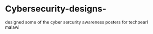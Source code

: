 # Cybersecurity-designs-
designed some of the cyber sercurity awareness posters for techpearl malawi 
